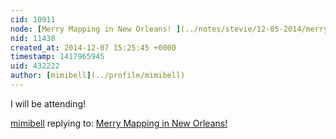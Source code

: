 ```yaml
---
cid: 10911
node: [Merry Mapping in New Orleans! ](../notes/stevie/12-05-2014/merry-mapping-in-new-orleans)
nid: 11438
created_at: 2014-12-07 15:25:45 +0000
timestamp: 1417965945
uid: 432222
author: [mimibell](../profile/mimibell)
---
```


I will be attending!

[mimibell](../profile/mimibell) replying to: [Merry Mapping in New Orleans! ](../notes/stevie/12-05-2014/merry-mapping-in-new-orleans)

